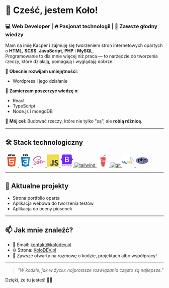 # 👋 Cześć, jestem Koło! 

### 💻 Web Developer | 🔥 Pasjonat technologii | 🚀 Zawsze głodny wiedzy

Mam na imię Kacper i zajmuję się tworzeniem stron internetowych opartych o **HTML**, **SCSS**, **JavaScript**, **PHP** i **MySQL**.  
Programowanie to dla mnie więcej niż praca — to narzędzie do tworzenia rzeczy, które działają, pomagają i wyglądają dobrze.

🔎 **Obecnie rozwijam umiejętności**:  
- Wordpress i jego działanie  

🔎 **Zamierzam poszerzyć wiedzę o**:  
- React
- TypeScript
- Node.js i mongoDB

🎯 **Mój cel**: Budować rzeczy, które nie tylko "są", ale **robią różnicę**.

---

## 🛠️ Stack technologiczny

<p align="left"> 
<a class="margin-left: 20px;" href="https://www.w3.org/html/" target="_blank" rel="noreferrer"> <img src="https://raw.githubusercontent.com/devicons/devicon/master/icons/html5/html5-original-wordmark.svg" alt="html5" width="40" height="40"/> </a> 
<a class="margin-left: 20px;" href="https://www.w3schools.com/css/" target="_blank" rel="noreferrer"> <img src="https://raw.githubusercontent.com/devicons/devicon/master/icons/css3/css3-original-wordmark.svg" alt="css3" width="40" height="40"/> </a> 
<a class="margin-left: 20px;" href="https://sass-lang.com" target="_blank" rel="noreferrer"> <img src="https://raw.githubusercontent.com/devicons/devicon/master/icons/sass/sass-original.svg" alt="sass" width="40" height="40"/> </a> 
<a class="margin-left: 20px;" href="https://developer.mozilla.org/en-US/docs/Web/JavaScript" target="_blank" rel="noreferrer"> <img src="https://raw.githubusercontent.com/devicons/devicon/master/icons/javascript/javascript-original.svg" alt="javascript" width="40" height="40"/> </a> 
<a class="margin-left: 20px;" href="https://getbootstrap.com" target="_blank" rel="noreferrer"> <img src="https://raw.githubusercontent.com/devicons/devicon/master/icons/bootstrap/bootstrap-plain-wordmark.svg" alt="bootstrap" width="40" height="40"/> </a> 
<a class="margin-left: 20px;" href="https://tailwindcss.com/" target="_blank" rel="noreferrer"> <img src="https://www.vectorlogo.zone/logos/tailwindcss/tailwindcss-icon.svg" alt="tailwind" width="40" height="40"/> </a> 
<a class="margin-left: 20px;" href="https://gulpjs.com" target="_blank" rel="noreferrer"> <img src="https://raw.githubusercontent.com/devicons/devicon/master/icons/gulp/gulp-plain.svg" alt="gulp" width="40" height="40"/> </a> 
<a class="margin-left: 20px;" href="https://git-scm.com/" target="_blank" rel="noreferrer"> <img src="https://www.vectorlogo.zone/logos/git-scm/git-scm-icon.svg" alt="git" width="40" height="40"/> </a> 
<a class="margin-left: 20px;" href="https://www.mysql.com/" target="_blank" rel="noreferrer"> <img src="https://raw.githubusercontent.com/devicons/devicon/master/icons/mysql/mysql-original-wordmark.svg" alt="mysql" width="40" height="40"/> </a> 
<a class="margin-left: 20px;" href="https://www.php.net" target="_blank" rel="noreferrer"> <img src="https://raw.githubusercontent.com/devicons/devicon/master/icons/php/php-original.svg" alt="php" width="40" height="40"/> </a> 


---

## 🚀 Aktualne projekty
- Strona portfolio oparta
- Aplikacja webowa do tworzenia testów
- Aplikacja do oceny piosenek

---

## 📫 Jak mnie znaleźć?
- 📧 Email: kontakt@kolodev.pl
- 🌐 Strona: [KoloDEV.pl](https://kolodev.pl)
- 💬 Zawsze otwarty na rozmowę o kodzie, projektach albo współpracy!

---

> _"W kodzie, jak w życiu: najprostsze rozwiązania często są najlepsze."_ 

Dzięki, że tu jesteś! 👨‍💻
